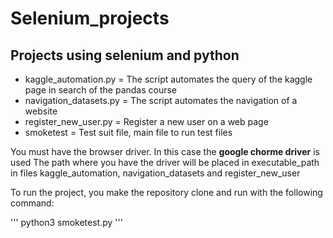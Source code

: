 # Selenium_projects

## Projects using selenium and python

- kaggle_automation.py = The script automates the query of the kaggle page in search of the pandas course
- navigation_datasets.py = The script automates the navigation of a website
- register_new_user.py = Register a new user on a web page
- smoketest = Test suit file, main file to run test files

You must have the browser driver. In this case the **google chorme driver** is used
The path where you have the driver will be placed in executable_path in files kaggle_automation, navigation_datasets and register_new_user


To run the project, you make the repository clone and run with the following command:

'''
python3 smoketest.py
'''
